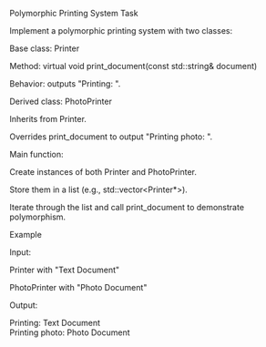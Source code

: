 Polymorphic Printing System
Task

Implement a polymorphic printing system with two classes:

Base class: Printer

Method: virtual void print_document(const std::string& document)

Behavior: outputs "Printing: <document>".

Derived class: PhotoPrinter

Inherits from Printer.

Overrides print_document to output "Printing photo: <document>".

Main function:

Create instances of both Printer and PhotoPrinter.

Store them in a list (e.g., std::vector<Printer*>).

Iterate through the list and call print_document to demonstrate polymorphism.

Example

Input:

Printer with "Text Document"

PhotoPrinter with "Photo Document"

Output:

Printing: Text Document  
Printing photo: Photo Document 